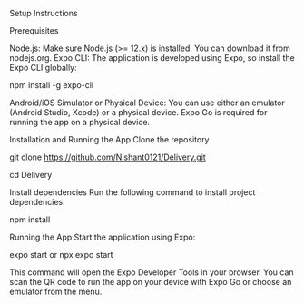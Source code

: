 Setup Instructions

Prerequisites

Node.js: Make sure Node.js (>= 12.x) is installed. You can download it from nodejs.org.
Expo CLI: The application is developed using Expo, so install the Expo CLI globally:

npm install -g expo-cli

Android/iOS Simulator or Physical Device: You can use either an emulator (Android Studio, Xcode) or a physical device. Expo Go is required for running the app on a physical device.


Installation and Running the App
Clone the repository


git clone https://github.com/Nishant0121/Delivery.git

cd Delivery


Install dependencies Run the following command to install project dependencies:

npm install


Running the App Start the application using Expo:

expo start
or
npx expo start

This command will open the Expo Developer Tools in your browser. You can scan the QR code to run the app on your device with Expo Go or choose an emulator from the menu.
